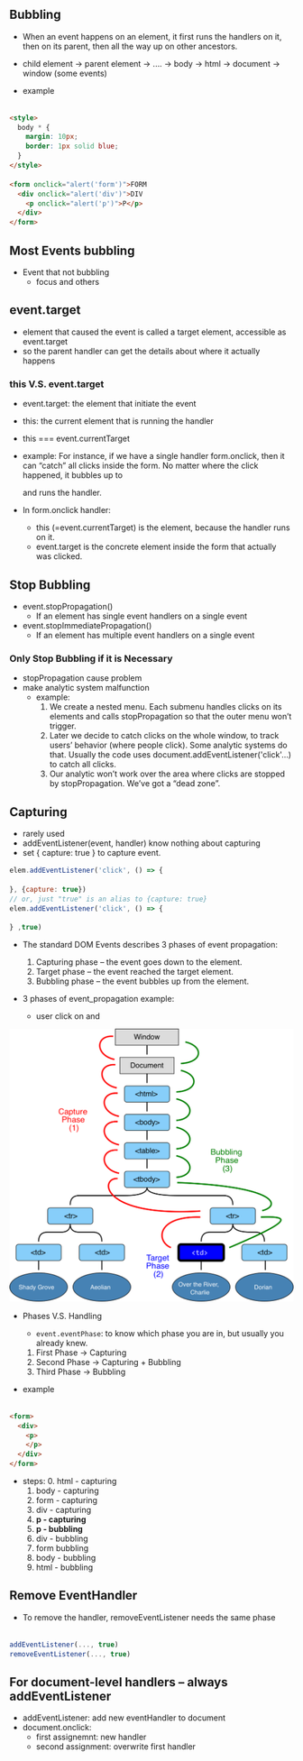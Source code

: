 ## Bubbling
* When an event happens on an element, it first runs the handlers on it, then on its parent, then all the way up on other ancestors.
* child element -> parent element -> .... -> body -> html -> document -> window (some events)



* example


```html

<style>
  body * {
    margin: 10px;
    border: 1px solid blue;
  }
</style>

<form onclick="alert('form')">FORM
  <div onclick="alert('div')">DIV
    <p onclick="alert('p')">P</p>
  </div>
</form>


```

## **Most** Events bubbling
* Event that not bubbling
  * focus and others


## event.target
*  element that caused the event is called a target element, accessible as event.target
  * so the parent handler can get the details about where it actually happens

### this V.S. event.target
  * event.target: the element that initiate the event
  * this: the current element that is running the handler
   * this === event.currentTarget

  * example: For instance, if we have a single handler form.onclick, then it can “catch” all clicks inside the form. No matter where the click happened, it bubbles up to <form> and runs the handler.
  * In form.onclick handler:
    * this (=event.currentTarget) is the <form> element, because the handler runs on it.
    * event.target is the concrete element inside the form that actually was clicked.

## Stop Bubbling
* event.stopPropagation()
  * If an element has single event handlers on a single event
* event.stopImmediatePropagation()
  * If an element has multiple event handlers on a single event

### Only Stop Bubbling if it is **Necessary**
* stopPropagation cause problem
* make analytic system malfunction
  * example:
    1. We create a nested menu. Each submenu handles clicks on its elements and calls stopPropagation so that the outer menu won’t trigger.
    2. Later we decide to catch clicks on the whole window, to track users’ behavior (where people click). Some analytic systems do that. Usually the code uses document.addEventListener('click'…) to catch all clicks.
    3. Our analytic won’t work over the area where clicks are stopped by stopPropagation. We’ve got a “dead zone”.

## Capturing
* rarely used
* addEventListener(event, handler) know nothing about capturing
* set { capture: true } to capture event.

```js
elem.addEventListener('click', () => {

}, {capture: true})
// or, just "true" is an alias to {capture: true}
elem.addEventListener('click', () => {

} ,true)

```

* The standard DOM Events describes 3 phases of event propagation:
  1. Capturing phase – the event goes down to the element.
  2. Target phase – the event reached the target element.
  3. Bubbling phase – the event bubbles up from the element.

* 3 phases of event_propagation example:
  * user click on and <td>

<img src="./assets/3_phases_event_propagation.png">


* Phases V.S. Handling
  * `event.eventPhase`: to know which phase you are in, but usually you already knew.
  1. First Phase -> Capturing
  2. Second Phase -> Capturing + Bubbling
  3. Third Phase -> Bubbling

* example

```html

<form>
  <div>
    <p>
    </p>
  </div>
</form>

```

* steps:
  0. html - capturing
  1. body - capturing
  2. form - capturing
  3. div - capturing
  4. **p - capturing**
  5. **p - bubbling**
  6. div - bubbling
  7. form bubbling
  8. body - bubbling
  9. html - bubbling

## Remove EventHandler
* To remove the handler, removeEventListener needs the same phase

```js

addEventListener(..., true)
removeEventListener(..., true)

```

## For document-level handlers – always addEventListener
* addEventListener: add new eventHandler to document
* document.onclick:
  * first assignemnt: new handler
  * second assignment: overwrite first handler
